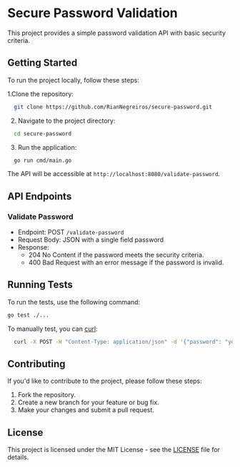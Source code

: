 # Secure Password Validation

This project provides a simple password validation API with basic security criteria.

## Getting Started

To run the project locally, follow these steps:

1.Clone the repository:

```bash
  git clone https://github.com/RianNegreiros/secure-password.git
```

2. Navigate to the project directory:

```bash
  cd secure-password

```

3. Run the application:

```bash
  go run cmd/main.go
```

The API will be accessible at `http://localhost:8080/validate-password`.

## API Endpoints

### Validate Password

- Endpoint: POST `/validate-password`
- Request Body: JSON with a single field password
- Response:
  - 204 No Content if the password meets the security criteria.
  - 400 Bad Request with an error message if the password is invalid.

## Running Tests

To run the tests, use the following command:

```bash
go test ./...
```

To manually test, you can [curl](https://github.com/curl/curl):

```bash
  curl -X POST -H "Content-Type: application/json" -d '{"password": "yourPASSWORD123!"}' http://localhost:8080/validate-password
```

## Contributing

If you'd like to contribute to the project, please follow these steps:

1. Fork the repository.
2. Create a new branch for your feature or bug fix.
3. Make your changes and submit a pull request.

## License

This project is licensed under the MIT License - see the [LICENSE](./LICENSE) file for details.
